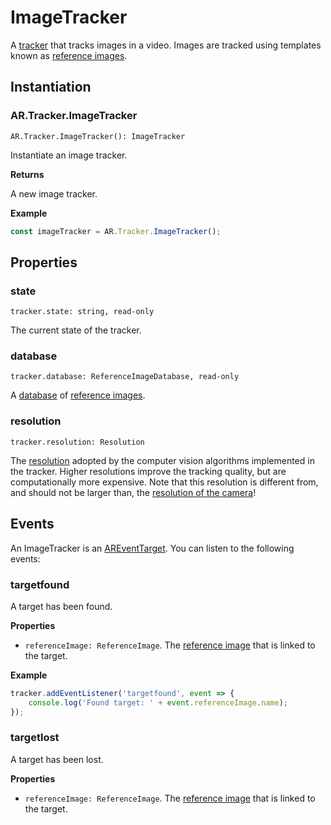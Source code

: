 # ImageTracker

A [tracker](tracker.md) that tracks images in a video. Images are tracked using templates known as [reference images](reference-image.md).

## Instantiation

### AR.Tracker.ImageTracker

`AR.Tracker.ImageTracker(): ImageTracker`

Instantiate an image tracker.

**Returns**

A new image tracker.

**Example**

```js
const imageTracker = AR.Tracker.ImageTracker();
```

## Properties

### state

`tracker.state: string, read-only`

The current state of the tracker.

### database

`tracker.database: ReferenceImageDatabase, read-only`

A [database](reference-image-database.md) of [reference images](reference-image.md).

### resolution

`tracker.resolution: Resolution`

The [resolution](resolution.md) adopted by the computer vision algorithms implemented in the tracker. Higher resolutions improve the tracking quality, but are computationally more expensive. Note that this resolution is different from, and should not be larger than, the [resolution of the camera](camera-source.md#resolution)!

## Events

An ImageTracker is an [AREventTarget](ar-event-target.md). You can listen to the following events:

### targetfound

A target has been found.

**Properties**

* `referenceImage: ReferenceImage`. The [reference image](reference-image.md) that is linked to the target.

**Example**

```js
tracker.addEventListener('targetfound', event => {
    console.log('Found target: ' + event.referenceImage.name);
});
```

### targetlost

A target has been lost.

**Properties**

* `referenceImage: ReferenceImage`. The [reference image](reference-image.md) that is linked to the target.